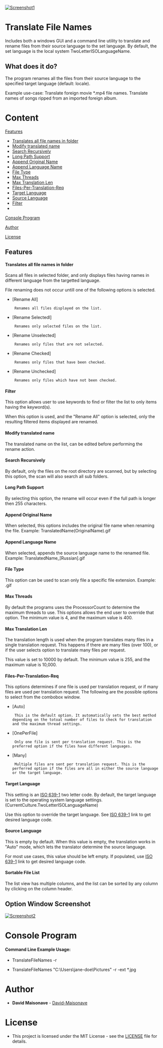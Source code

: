 [![Screenshot1](doc/screenshot1.png)](https://github.com/David-Maisonave/TranslateFileNames)

# Translate File Names
Includes both a windows GUI and a command line utility to translate and rename files from their source language to the set language. By default, the set language is the local system TwoLetterISOLanguageName.

## What does it do?

The program renames all the files from their source language to the specified target language (default: locale).

Example use-case:
	Translate foreign movie *.mp4 file names.
	Translate names of songs ripped from an imported foreign album.

# Content

[Features](README.md#Features)
-  [Translates all file names in folder](README.md#Translates-all-file-names-in-folder)
-  [Modify translated name](README.md#Modify-translated-name)
-  [Search Recursively](README.md#Search-Recursively)
-  [Long Path Support](README.md#Long-Path-Support)
-  [Append Original Name](README.md#Append-Original-Name)
-  [Append Language Name](README.md#Append-Language-Name)
-  [File Type](README.md#File-Type)
-  [Max Threads](README.md#Max-Threads)
-  [Max Translation Len](README.md#Max-Translation-Len)
-  [Files-Per-Translation-Req](README.md#Files-Per-Translation-Req)
-  [Target Language](README.md#Target-Language)
-  [Source Language](README.md#Source-Language)
-  [Filter](README.md#Filter)
-  
[Console Program](README.md#Console-Program)

[Author](README.md#Author)

[License](README.md#License)


## Features

#### Translates all file names in folder

Scans all files in selected folder, and only displays files having names in different language from the targetted language.

File renaming does not occur untill one of the following options is selected.
-  [Rename All]

		Renames all files displayed on the list.

-  [Rename Selectedl]

		Renames only selected files on the list.

-  [Rename Unselected]

		Renames only files that are not selected.

-  [Rename Checked]
	
		Renames only files that have been checked.

-  [Rename Unchecked]
	
		Renames only files which have not been checked.

#### Filter

This option allows user to use keywords to find or filter the list to only items having the keyword(s).

When this option is used, and the "Rename All" option is selected, only the resulting filtered items displayed are renamed.

#### Modify translated name

The translated name on the list, can be edited before performing the rename action.

#### Search Recursively

By default, only the files on the root directory are scanned, but by selecting this option, the scan will also search all sub folders.

#### Long Path Support

By selecting this option, the rename will occur even if the full path is longer then 255 characters.

#### Append Original Name 

When selected, this options includes the original file name when renaming the file.  Example: TranslatedName(OriginalName).gif

#### Append Language Name

When selected, appends the source language name to the renamed file. Example: TranslatedName_[Russian].gif

#### File Type

This option can be used to scan only file a specific file extension. Example: .gif

#### Max Threads

By default the programs uses the ProcessorCount to determine the maximum threads to use.  This options allows the end user to override that option.  The minimum value is 4, and the maximum value is 400.

#### Max Translation Len

The translation length is used when the program translates many files in a single translation request.  This happens if there are many files (over 100), or if the user selects option to translate many files per request.

This value is set to 10000 by default.  The minimum value is 255, and the maximum value is 10,000.

#### Files-Per-Translation-Req

This options determines if one file is used per translation request, or if many files are used per translation request. The following are the possible options to select from the combobox window.

-  [Auto]

		This is the default option. It automatically sets the best method depending on the totoal number of files to check for translation and the maximum thread settings.

-  [OnePerFile]

		Only one file is sent per translation request. This is the preferred option if the files have different languages.

-  [Many]

		Multiple files are sent per translation request. This is the perferred option if the files are all in either the source language or the target language.


#### Target Language

This setting is an [ISO 639-1](https://wikipedia.org/wiki/List_of_ISO_639-1_codes) two letter code.
By default, the target language is set to the operating system language settings. (CurrentCulture.TwoLetterISOLanguageName)

Use this option to override the target language.  See [ISO 639-1](https://wikipedia.org/wiki/List_of_ISO_639-1_codes) link to get desired language code.

#### Source Language

This is empty by default. When this value is empty, the translation works in "Auto" mode, which lets the translator determine the source language.

For most use cases, this value should be left empty.  If populated, use [ISO 639-1](https://wikipedia.org/wiki/List_of_ISO_639-1_codes) link to get desired language code.

#### Sortable File List

The list view has multiple columns, and the list can be sorted by any column by clicking on the column header.



## Option Window Screenshot


[![Screenshot2](doc/screenshot2.png)](https://github.com/David-Maisonave/TranslateFileNames)

# Console Program

#### Command Line Example Usage:

-  TranslateFileNames -r

-  TranslateFileNames "C:\Users\jane-doe\Pictures" -r -ext *.jpg


# Author

* **David Maisonave** - [David-Maisonave](https://github.com/David-Maisonave)


# License

-  This project is licensed under the MIT License - see the [LICENSE](LICENSE) file for details.
